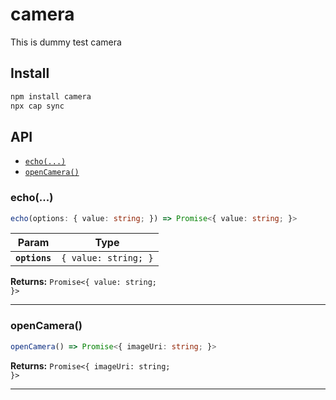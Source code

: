 # camera

This is dummy test camera

## Install

```bash
npm install camera
npx cap sync
```

## API

<docgen-index>

* [`echo(...)`](#echo)
* [`openCamera()`](#opencamera)

</docgen-index>

<docgen-api>
<!--Update the source file JSDoc comments and rerun docgen to update the docs below-->

### echo(...)

```typescript
echo(options: { value: string; }) => Promise<{ value: string; }>
```

| Param         | Type                            |
| ------------- | ------------------------------- |
| **`options`** | <code>{ value: string; }</code> |

**Returns:** <code>Promise&lt;{ value: string; }&gt;</code>

--------------------


### openCamera()

```typescript
openCamera() => Promise<{ imageUri: string; }>
```

**Returns:** <code>Promise&lt;{ imageUri: string; }&gt;</code>

--------------------

</docgen-api>
